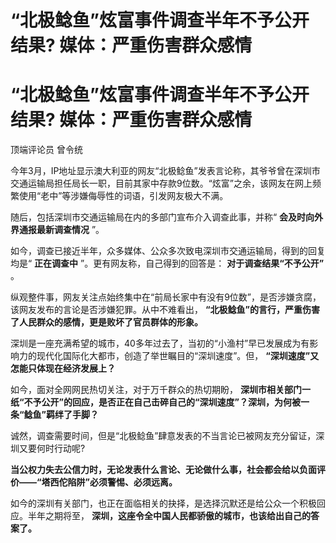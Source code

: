 # “北极鲶鱼”炫富事件调查半年不予公开结果? 媒体：严重伤害群众感情

# “北极鲶鱼”炫富事件调查半年不予公开结果? 媒体：严重伤害群众感情

顶端评论员 曾令统

今年3月，IP地址显示澳大利亚的网友“北极鲶鱼”发表言论称，其爷爷曾在深圳市交通运输局担任局长一职，目前其家中存款9位数。“炫富”之余，该网友在网上频繁使用“老中”等涉嫌侮辱性的词语，引发网友极大不满。

随后，包括深圳市交通运输局在内的多部门宣布介入调查此事，并称“ **会及时向外界通报最新调查情况** ”。

如今，调查已接近半年，众多媒体、公众多次致电深圳市交通运输局，得到的回复均是“ **正在调查中** ”。更有网友称，自己得到的回答是：
**对于调查结果“不予公开”** 。

纵观整件事，网友关注点始终集中在“前局长家中有没有9位数”，是否涉嫌贪腐，该网友发布的言论是否涉嫌犯罪。从中不难看出，
**“北极鲶鱼”的言行，严重伤害了人民群众的感情，更是败坏了官员群体的形象。**

深圳是一座充满希望的城市，40多年过去了，当初的“小渔村”早已发展成为有影响力的现代化国际化大都市，创造了举世瞩目的“深圳速度”。但，
**“深圳速度”又怎能只体现在经济发展上？**

如今，面对全网网民热切关注，对于万千群众的热切期盼，
**深圳市相关部门一纸“不予公开”的回应，是否正在自己击碎自己的“深圳速度”？深圳，为何被一条“鲶鱼”羁绊了手脚？**

诚然，调查需要时间，但是“北极鲶鱼”肆意发表的不当言论已被网友充分留证，深圳又要何时行动呢?

**当公权力失去公信力时，无论发表什么言论、无论做什么事，社会都会给以负面评价——“塔西佗陷阱”必须警惕、必须远离。**

如今的深圳有关部门，也正在面临相关的抉择，是选择沉默还是给公众一个积极回应。半年之期将至，
**深圳，这座令全中国人民都骄傲的城市，也该给出自己的答案了。**

